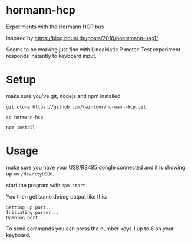 # hormann-hcp
Experiments with the Hormann HCP bus

Inspired by https://blog.bouni.de/posts/2018/hoerrmann-uap1/

Seems to be working just fine with LineaMatic P motor. Test experiment responds instantly to keyboard input.

# Setup

make sure you've git, nodejs and npm installed

```
git clone https://github.com/raintonr/hormann-hcp.git

cd hormann-hcp

npm install
```

# Usage

make sure you have your USB/RS485 dongle connected and it is showing up as `/dev/ttyUSB0`.

start the program with `npm start`

You then get some debug output like this:

```
Setting up port...
Initiating parser...
Opening port...
```

To send commands you can press the number keys 1 up to 8 on your keyboard.

